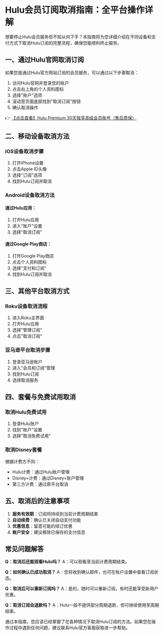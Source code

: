 # Hulu会员订阅取消指南：全平台操作详解

想要停止Hulu会员服务但不知从何下手？本指南将为您详细介绍在不同设备和支付方式下取消Hulu订阅的完整流程，确保您能顺利终止服务。

## 一、通过Hulu官网取消订阅

如果您是通过Hulu官方网站订阅的会员服务，可以通过以下步骤取消：

1. 访问Hulu官网并登录您的账户
2. 点击右上角的个人资料图标
3. 选择"账户"选项
4. 滚动至页面底部找到"取消订阅"按钮
5. 确认取消操作

👉 [【点击查看】Hulu Premium 30天独享高级会员账号（售后质保）](https://bit.ly/HuLu_vip)

## 二、移动设备取消方法

### iOS设备取消步骤
1. 打开iPhone设置
2. 点击Apple ID头像
3. 选择"订阅"选项
4. 找到Hulu订阅并取消

### Android设备取消方法
#### 通过Hulu应用：
1. 打开Hulu应用
2. 进入"账户"设置
3. 选择"取消订阅"

#### 通过Google Play商店：
1. 打开Google Play商店
2. 点击个人资料图标
3. 选择"支付和订阅"
4. 找到Hulu订阅并取消

## 三、其他平台取消方式

### Roku设备取消流程
1. 进入Roku主界面
2. 打开Hulu应用
3. 选择"管理订阅"
4. 点击"取消订阅"

### 亚马逊平台取消步骤
1. 登录亚马逊账户
2. 进入"会员和订阅"管理
3. 找到Hulu订阅
4. 选择取消服务

## 四、套餐与免费试用取消

### 取消Hulu免费试用
1. 登录Hulu账户
2. 找到"账户"设置
3. 选择"取消免费试用"

### 取消Disney套餐
根据计费方不同：
- Hulu计费：通过Hulu账户管理
- Disney+计费：通过Disney+账户管理
- 第三方计费：通过原平台取消

## 五、取消后的注意事项

1. **服务有效期**：订阅将持续到当前计费周期结束
2. **自动续费**：确认已关闭自动支付功能
3. **优惠信息**：留意可能的续订优惠
4. **账户安全**：建议移除已保存的支付信息

## 常见问题解答

**Q：取消后还能观看Hulu吗？**
A：可以观看至当前计费周期结束。

**Q：如何确认已成功取消？**
A：您将收到确认邮件，也可在账户设置中查看订阅状态。

**Q：取消后可以重新订阅吗？**
A：是的，随时可以重新订阅，有时还能享受新用户优惠。

**Q：取消订阅会退款吗？**
A：Hulu一般不提供部分周期退款，但可继续使用至周期结束。

通过本指南，您应该已经掌握了在各种情况下取消Hulu订阅的方法。如果您在操作过程中遇到任何问题，建议联系Hulu官方客服获取进一步帮助。